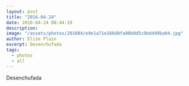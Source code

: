 ```yaml
---
layout: post
title: "2016-04-24"
date: 2016-04-24 08:44:19
description: 
image: "/assets/photos/201604/e9e1a71e166d0fa90b0d5c9bdd49ba04.jpg"
author: Elise Plain
excerpt: Desenchufada
tags: 
  - photos
  - all
---
```


Desenchufada
<p></p>
